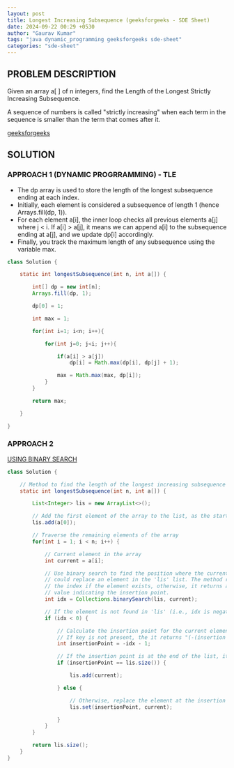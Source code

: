 ```yaml
---
layout: post
title: Longest Increasing Subsequence (geeksforgeeks - SDE Sheet)
date: 2024-09-22 00:29 +0530
author: "Gaurav Kumar"
tags: "java dynamic_programming geeksforgeeks sde-sheet"
categories: "sde-sheet"
---
```


## PROBLEM DESCRIPTION

Given an array a[ ] of n integers, find the Length of the Longest Strictly Increasing Subsequence.

A sequence of numbers is called "strictly increasing" when each term in the sequence is smaller than the term that comes after it.

[geeksforgeeks](https://www.geeksforgeeks.org/problems/longest-increasing-subsequence-1587115620/1?page=8)

## SOLUTION

### APPROACH 1 (DYNAMIC PROGRRAMMING) - TLE

- The dp array is used to store the length of the longest subsequence ending at each index.
- Initially, each element is considered a subsequence of length 1 (hence Arrays.fill(dp, 1)).
- For each element a[i], the inner loop checks all previous elements a[j] where j < i. If a[i] > a[j], it means we can append a[i] to the subsequence ending at a[j], and we update dp[i] accordingly.
- Finally, you track the maximum length of any subsequence using the variable max.

```java
class Solution {

    static int longestSubsequence(int n, int a[]) {

        int[] dp = new int[n];
        Arrays.fill(dp, 1);

        dp[0] = 1;

        int max = 1;

        for(int i=1; i<n; i++){

            for(int j=0; j<i; j++){

                if(a[i] > a[j])
                    dp[i] = Math.max(dp[i], dp[j] + 1);

                max = Math.max(max, dp[i]);
            }
        }

        return max;

    }

}
```

### APPROACH 2

[USING BINARY SEARCH](https://www.youtube.com/watch?v=on2hvxBXJH4)

```java
class Solution {

    // Method to find the length of the longest increasing subsequence
    static int longestSubsequence(int n, int a[]) {

        List<Integer> lis = new ArrayList<>();

        // Add the first element of the array to the list, as the starting point
        lis.add(a[0]);

        // Traverse the remaining elements of the array
        for(int i = 1; i < n; i++) {

            // Current element in the array
            int current = a[i];

            // Use binary search to find the position where the current element
            // could replace an element in the 'lis' list. The method returns
            // the index if the element exists, otherwise, it returns a negative
            // value indicating the insertion point.
            int idx = Collections.binarySearch(lis, current);

            // If the element is not found in 'lis' (i.e., idx is negative)
            if (idx < 0) {

                // Calculate the insertion point for the current element
                // If key is not present, the it returns "(-(insertion point) - 1)"
                int insertionPoint = -idx - 1;

                // If the insertion point is at the end of the list, it means 'current' is larger than any element in 'lis', so it extends the LIS.
                if (insertionPoint == lis.size()) {

                    lis.add(current);

                } else {

                    // Otherwise, replace the element at the insertion point with 'current'
                    lis.set(insertionPoint, current);

                }
            }
        }

        return lis.size();
    }
}
```
